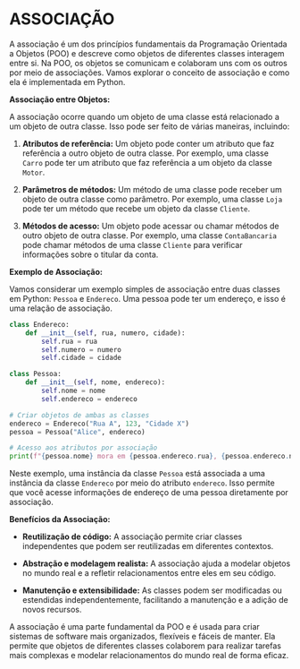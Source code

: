 # ASSOCIAÇÃO
A associação é um dos princípios fundamentais da Programação Orientada a Objetos (POO) e descreve como objetos de diferentes classes interagem entre si. Na POO, os objetos se comunicam e colaboram uns com os outros por meio de associações. Vamos explorar o conceito de associação e como ela é implementada em Python.

**Associação entre Objetos:**

A associação ocorre quando um objeto de uma classe está relacionado a um objeto de outra classe. Isso pode ser feito de várias maneiras, incluindo:

1. **Atributos de referência:** Um objeto pode conter um atributo que faz referência a outro objeto de outra classe. Por exemplo, uma classe `Carro` pode ter um atributo que faz referência a um objeto da classe `Motor`.

2. **Parâmetros de métodos:** Um método de uma classe pode receber um objeto de outra classe como parâmetro. Por exemplo, uma classe `Loja` pode ter um método que recebe um objeto da classe `Cliente`.

3. **Métodos de acesso:** Um objeto pode acessar ou chamar métodos de outro objeto de outra classe. Por exemplo, uma classe `ContaBancaria` pode chamar métodos de uma classe `Cliente` para verificar informações sobre o titular da conta.

**Exemplo de Associação:**

Vamos considerar um exemplo simples de associação entre duas classes em Python: `Pessoa` e `Endereco`. Uma pessoa pode ter um endereço, e isso é uma relação de associação.

```python
class Endereco:
    def __init__(self, rua, numero, cidade):
        self.rua = rua
        self.numero = numero
        self.cidade = cidade

class Pessoa:
    def __init__(self, nome, endereco):
        self.nome = nome
        self.endereco = endereco

# Criar objetos de ambas as classes
endereco = Endereco("Rua A", 123, "Cidade X")
pessoa = Pessoa("Alice", endereco)

# Acesso aos atributos por associação
print(f"{pessoa.nome} mora em {pessoa.endereco.rua}, {pessoa.endereco.numero}, {pessoa.endereco.cidade}")
```

Neste exemplo, uma instância da classe `Pessoa` está associada a uma instância da classe `Endereco` por meio do atributo `endereco`. Isso permite que você acesse informações de endereço de uma pessoa diretamente por associação.

**Benefícios da Associação:**

- **Reutilização de código:** A associação permite criar classes independentes que podem ser reutilizadas em diferentes contextos.

- **Abstração e modelagem realista:** A associação ajuda a modelar objetos no mundo real e a refletir relacionamentos entre eles em seu código.

- **Manutenção e extensibilidade:** As classes podem ser modificadas ou estendidas independentemente, facilitando a manutenção e a adição de novos recursos.

A associação é uma parte fundamental da POO e é usada para criar sistemas de software mais organizados, flexíveis e fáceis de manter. Ela permite que objetos de diferentes classes colaborem para realizar tarefas mais complexas e modelar relacionamentos do mundo real de forma eficaz.